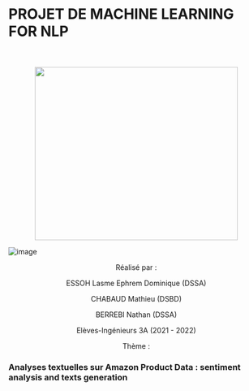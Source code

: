# PROJET DE MACHINE LEARNING FOR NLP

<p align="center">
  <br><br>
  <img src="https://user-images.githubusercontent.com/54639788/164411375-b0ec94ab-6c39-4019-9816-08d1bb4efc9c.pn", width="400", height="341">
</p>

![image](https://user-images.githubusercontent.com/54639788/164411375-b0ec94ab-6c39-4019-9816-08d1bb4efc9c.png)

<p align="center">Réalisé par :</p>

<p align="center">ESSOH Lasme Ephrem Dominique (DSSA)</p>
<p align="center">CHABAUD Mathieu (DSBD)</p>
<p align="center">BERREBI Nathan (DSSA)</p>

<p align="center">Elèves-Ingénieurs 3A (2021 - 2022)</p>
<p align="center">Thème :</p>
<p align="center"><h3> Analyses textuelles sur Amazon Product Data : sentiment analysis and texts generation</h3></p>
